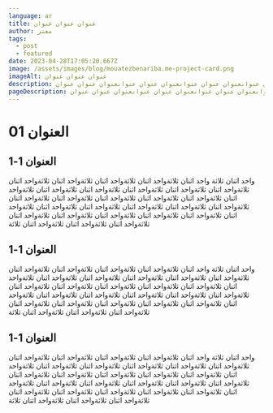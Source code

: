 ```yaml
---
language: ar
title: عنوان عنوان عنوان
author: معتز
tags:
  - post
  - featured
date: 2023-04-28T17:05:20.667Z
image: /assets/images/blog/mouatezbenariba.me-project-card.png
imageAlt: عنوان عنوان عنوان
description: عنوان عنوان عنوانعنوان عنوان عنوانعنوان عنوان عنوانعنوان عنوان عنوان
pageDescription: عنوان عنوان عنوانعنوان عنوان عنوانعنوان عنوان عنوانعنوان عنوان عنوان
---
```

# ا﻿لعنوان 01

## ا﻿لعنوان 1-1

و﻿احد اثنان ثلاثة و﻿احد اثنان ثلاثةو﻿احد اثنان ثلاثةو﻿احد اثنان ثلاثةو﻿احد اثنان ثلاثةو﻿احد اثنان ثلاثةو﻿احد اثنان ثلاثةو﻿احد اثنان ثلاثةو﻿احد اثنان ثلاثةو﻿احد اثنان ثلاثةو﻿احد اثنان ثلاثةو﻿احد اثنان ثلاثةو﻿احد اثنان ثلاثةو﻿احد اثنان ثلاثةو﻿احد اثنان ثلاثةو﻿احد اثنان ثلاثةو﻿احد اثنان ثلاثةو﻿احد اثنان ثلاثةو﻿احد اثنان ثلاثةو﻿احد اثنان ثلاثةو﻿احد اثنان ثلاثةو﻿احد اثنان ثلاثةو﻿احد اثنان ثلاثةو﻿احد اثنان ثلاثةو﻿احد اثنان ثلاثةو﻿احد اثنان ثلاثةو﻿احد اثنان ثلاثةو﻿احد اثنان ثلاثةو﻿احد اثنان ثلاثةو﻿احد اثنان ثلاثةو﻿احد اثنان ثلاثة

## ا﻿لعنوان 1-1

و﻿احد اثنان ثلاثة و﻿احد اثنان ثلاثةو﻿احد اثنان ثلاثةو﻿احد اثنان ثلاثةو﻿احد اثنان ثلاثةو﻿احد اثنان ثلاثةو﻿احد اثنان ثلاثةو﻿احد اثنان ثلاثةو﻿احد اثنان ثلاثةو﻿احد اثنان ثلاثةو﻿احد اثنان ثلاثةو﻿احد اثنان ثلاثةو﻿احد اثنان ثلاثةو﻿احد اثنان ثلاثةو﻿احد اثنان ثلاثةو﻿احد اثنان ثلاثةو﻿احد اثنان ثلاثةو﻿احد اثنان ثلاثةو﻿احد اثنان ثلاثةو﻿احد اثنان ثلاثةو﻿احد اثنان ثلاثةو﻿احد اثنان ثلاثةو﻿احد اثنان ثلاثةو﻿احد اثنان ثلاثةو﻿احد اثنان ثلاثةو﻿احد اثنان ثلاثةو﻿احد اثنان ثلاثةو﻿احد اثنان ثلاثةو﻿احد اثنان ثلاثةو﻿احد اثنان ثلاثةو﻿احد اثنان ثلاثة

## ا﻿لعنوان 1-1

و﻿احد اثنان ثلاثة و﻿احد اثنان ثلاثةو﻿احد اثنان ثلاثةو﻿احد اثنان ثلاثةو﻿احد اثنان ثلاثةو﻿احد اثنان ثلاثةو﻿احد اثنان ثلاثةو﻿احد اثنان ثلاثةو﻿احد اثنان ثلاثةو﻿احد اثنان ثلاثةو﻿احد اثنان ثلاثةو﻿احد اثنان ثلاثةو﻿احد اثنان ثلاثةو﻿احد اثنان ثلاثةو﻿احد اثنان ثلاثةو﻿احد اثنان ثلاثةو﻿احد اثنان ثلاثةو﻿احد اثنان ثلاثةو﻿احد اثنان ثلاثةو﻿احد اثنان ثلاثةو﻿احد اثنان ثلاثةو﻿احد اثنان ثلاثةو﻿احد اثنان ثلاثةو﻿احد اثنان ثلاثةو﻿احد اثنان ثلاثةو﻿احد اثنان ثلاثةو﻿احد اثنان ثلاثةو﻿احد اثنان ثلاثةو﻿احد اثنان ثلاثةو﻿احد اثنان ثلاثةو﻿احد اثنان ثلاثة